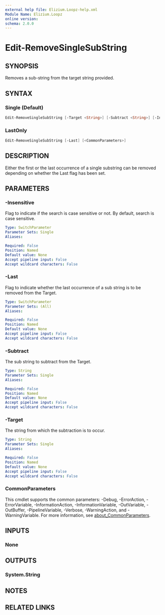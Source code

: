 ```yaml
---
external help file: Elizium.Loopz-help.xml
Module Name: Elizium.Loopz
online version:
schema: 2.0.0
---
```


# Edit-RemoveSingleSubString

## SYNOPSIS

Removes a sub-string from the target string provided.

## SYNTAX

### Single (Default)

```powershell
Edit-RemoveSingleSubString [-Target <String>] [-Subtract <String>] [-Insensitive] [-Last] [<CommonParameters>]
```

### LastOnly

```powershell
Edit-RemoveSingleSubString [-Last] [<CommonParameters>]
```

## DESCRIPTION

Either the first or the last occurrence of a single substring can be removed
depending on whether the Last flag has been set.

## PARAMETERS

### -Insensitive

Flag to indicate if the search is case sensitive or not. By default, search is case
sensitive.

```yaml
Type: SwitchParameter
Parameter Sets: Single
Aliases:

Required: False
Position: Named
Default value: None
Accept pipeline input: False
Accept wildcard characters: False
```

### -Last

Flag to indicate whether the last occurrence of a sub string is to be removed from the
Target.

```yaml
Type: SwitchParameter
Parameter Sets: (All)
Aliases:

Required: False
Position: Named
Default value: None
Accept pipeline input: False
Accept wildcard characters: False
```

### -Subtract

The sub string to subtract from the Target.

```yaml
Type: String
Parameter Sets: Single
Aliases:

Required: False
Position: Named
Default value: None
Accept pipeline input: False
Accept wildcard characters: False
```

### -Target

The string from which the subtraction is to occur.

```yaml
Type: String
Parameter Sets: Single
Aliases:

Required: False
Position: Named
Default value: None
Accept pipeline input: False
Accept wildcard characters: False
```

### CommonParameters

This cmdlet supports the common parameters: -Debug, -ErrorAction, -ErrorVariable, -InformationAction, -InformationVariable, -OutVariable, -OutBuffer, -PipelineVariable, -Verbose, -WarningAction, and -WarningVariable. For more information, see [about_CommonParameters](http://go.microsoft.com/fwlink/?LinkID=113216).

## INPUTS

### None

## OUTPUTS

### System.String

## NOTES

## RELATED LINKS
